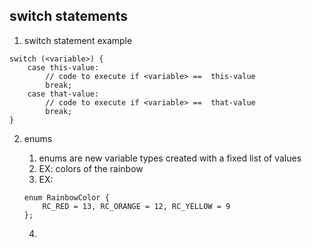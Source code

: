 ## switch statements
1. switch statement example

```
switch (<variable>) {
    case this-value:
        // code to execute if <variable> ==  this-value
        break;
    case that-value:
        // code to execute if <variable> ==  that-value
        break;
}
```
2. enums
   1. enums are new variable types created with a fixed list of values
   2. EX: colors of the rainbow
   3. EX:

    ``` 
    enum RainbowColor {
        RC_RED = 13, RC_ORANGE = 12, RC_YELLOW = 9
    };
    ```
   4. 
